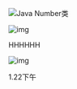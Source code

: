 ![Java Number类](https://picgo-w.oss-cn-chengdu.aliyuncs.com/img/OOP_WrapperClass.png)

![img](https://picgo-w.oss-cn-chengdu.aliyuncs.com/img/2243690-9cd9c896e0d512ed.gif)



HHHHHH



![img](https://picgo-w.oss-cn-chengdu.aliyuncs.com/img/oopxxx.png)

1.22下午